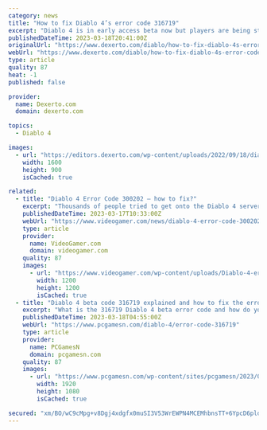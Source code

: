 ```yaml
---
category: news
title: "How to fix Diablo 4’s error code 316719"
excerpt: "Diablo 4 is in early access beta now but players are being stonewalled from playing by error code 316719. Here's how to fix it."
publishedDateTime: 2023-03-18T20:41:00Z
originalUrl: "https://www.dexerto.com/diablo/how-to-fix-diablo-4s-error-code-316719-2090159/"
webUrl: "https://www.dexerto.com/diablo/how-to-fix-diablo-4s-error-code-316719-2090159/"
type: article
quality: 87
heat: -1
published: false

provider:
  name: Dexerto.com
  domain: dexerto.com

topics:
  - Diablo 4

images:
  - url: "https://editors.dexerto.com/wp-content/uploads/2022/09/18/diablo-4-1.jpg"
    width: 1600
    height: 900
    isCached: true

related:
  - title: "Diablo 4 Error Code 300202 – how to fix?"
    excerpt: "Thousands of people tried to get onto the Diablo 4 servers at once, only to be met with the error code 300202. Amongst others (34202 & 315306), it’s clear that the ..."
    publishedDateTime: 2023-03-17T10:33:00Z
    webUrl: "https://www.videogamer.com/news/diablo-4-error-code-300202-how-to-fix/"
    type: article
    provider:
      name: VideoGamer.com
      domain: videogamer.com
    quality: 87
    images:
      - url: "https://www.videogamer.com/wp-content/uploads/Diablo-4-error-code-300202.jpg"
        width: 1200
        height: 1200
        isCached: true
  - title: "Diablo 4 beta code 316719 explained and how to fix the error"
    excerpt: "What is the 316719 Diablo 4 beta error code and how do you fix it? If you’ve been playing the Diablo 4 beta and encountered this error, you aren’t alone. We’ve ..."
    publishedDateTime: 2023-03-18T04:55:00Z
    webUrl: "https://www.pcgamesn.com/diablo-4/error-code-316719"
    type: article
    provider:
      name: PCGamesN
      domain: pcgamesn.com
    quality: 87
    images:
      - url: "https://www.pcgamesn.com/wp-content/sites/pcgamesn/2023/03/diablo-4-beta-error-code-316719-how-to-fix.jpg"
        width: 1920
        height: 1080
        isCached: true

secured: "xm/BO/wC9cMpg+v8Dgj4xdgfx0muSI3V53WrEWPN4MCEMhbnsTT+6YpcD6pldSmG0eARg2+OG7p9c9ObHpdHTql/cqlbXzOjl11MqXdRCcNd9VqHKZJwkq8lmgalHy9/A7r8lSFhedj+9+asO5yHL2oobf8jSBmzN4mOQTXaSRFVGg3I1jEi2ZUKVLZlHm9/UuxxAPsN7wohwhpdIXq8RHTiXP//OKhlxcmzhOlLSV3gr5KUFSHEIrxN7bS9tFZJoOIZmNJxIASAnSKUaDaPowlX/e1nO0mR6bQzZhu7oW/YDmhux6b6FJJ8eij1N/Lb28lJ4gZVRfmXjLTE98tVpF93mN3qgrJvLKy+EqbEnwk=;6GOP8P2IVfT9vYxx+y+SXQ=="
---
```


